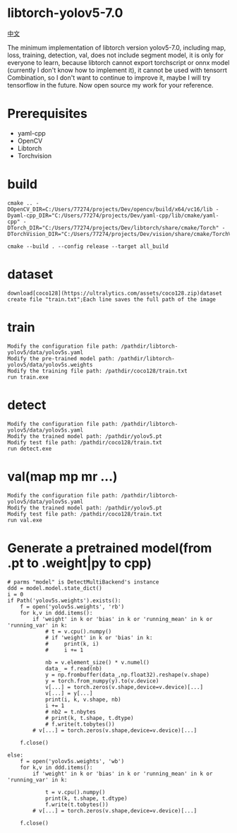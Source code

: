 # libtorch-yolov5-7.0
[中文](README_zh_CN.md)

The minimum implementation of libtorch version yolov5-7.0, including map, loss, training, detection, val, does not include segment model, it is only for everyone to learn, because libtorch cannot export torchscript or onnx model (currently I don't know how to implement it), it cannot be used with tensorrt Combination, so I don't want to continue to improve it, maybe I will try tensorflow in the future. Now open source my work for your reference.

# Prerequisites
- yaml-cpp
- OpenCV
- Libtorch
- Torchvision

# build
```
cmake .. -DOpenCV_DIR=C:/Users/77274/projects/Dev/opencv/build/x64/vc16/lib -Dyaml-cpp_DIR="C:/Users/77274/projects/Dev/yaml-cpp/lib/cmake/yaml-cpp" -DTorch_DIR="C:/Users/77274/projects/Dev/libtorch/share/cmake/Torch" -DTorchVision_DIR="C:/Users/77274/projects/Dev/vision/share/cmake/TorchVision"

cmake --build . --config release --target all_build
```

# dataset
```
download[coco128](https://ultralytics.com/assets/coco128.zip)dataset 
create file "train.txt";Each line saves the full path of the image
``` 
# train
```
Modify the configuration file path: /pathdir/libtorch-yolov5/data/yolov5s.yaml
Modify the pre-trained model path: /pathdir/libtorch-yolov5/data/yolov5s.weights
Modify the training file path: /pathdir/coco128/train.txt
run train.exe
```

# detect 
```
Modify the configuration file path: /pathdir/libtorch-yolov5/data/yolov5s.yaml
Modify the trained model path: /pathdir/yolov5.pt
Modify test file path: /pathdir/coco128/train.txt
run detect.exe
```
# val(map mp mr ...)
```
Modify the configuration file path: /pathdir/libtorch-yolov5/data/yolov5s.yaml
Modify the trained model path: /pathdir/yolov5.pt
Modify test file path: /pathdir/coco128/train.txt
run val.exe
```

# Generate a pretrained model(from .pt to .weight|py to cpp)
```
# parms "model" is DetectMultiBackend's instance
ddd = model.model.state_dict()
i = 0
if Path('yolov5s.weights').exists():
    f = open('yolov5s.weights', 'rb')
    for k,v in ddd.items():
        if 'weight' in k or 'bias' in k or 'running_mean' in k or 'running_var' in k:
            # t = v.cpu().numpy()
            # if 'weight' in k or 'bias' in k:
            #     print(k, i)
            #     i += 1
            
            nb = v.element_size() * v.numel()
            data_ = f.read(nb)
            y = np.frombuffer(data_,np.float32).reshape(v.shape)
            y = torch.from_numpy(y).to(v.device)
            v[...] = torch.zeros(v.shape,device=v.device)[...]
            v[...] = y[...]
            print(i, k, v.shape, nb)
            i += 1
            # nb2 = t.nbytes 
            # print(k, t.shape, t.dtype)
            # f.write(t.tobytes())
        # v[...] = torch.zeros(v.shape,device=v.device)[...]

    f.close()

else:
    f = open('yolov5s.weights', 'wb')
    for k,v in ddd.items():
        if 'weight' in k or 'bias' in k or 'running_mean' in k or 'running_var' in k:
            
            t = v.cpu().numpy()
            print(k, t.shape, t.dtype)
            f.write(t.tobytes())
        # v[...] = torch.zeros(v.shape,device=v.device)[...]

    f.close()
```
